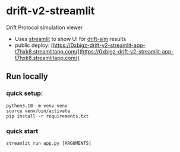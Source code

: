 # drift-v2-streamlit

Drift Protocol simulation viewer
- Uses [streamlit](https://streamlit.io/) to show UI for [drift-sim](https://github.com/drift-labs/drift-sim) results
- public deploy: [https://0xbigz-drift-v2-streamlit-app-t7hxk8.streamlitapp.com/](https://0xbigz-drift-v2-streamlit-app-t7hxk8.streamlitapp.com/)

## Run locally
### quick setup:
```
python3.10 -m venv venv
source venv/bin/activate
pip install -r requirements.txt
```

### quick start

```
streamlit run app.py [ARGUMENTS]
```
